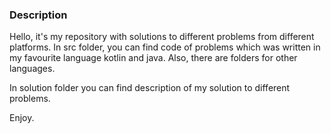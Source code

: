 ### Description

Hello, it's my repository with solutions to different problems from different platforms.
In src folder, you can find code of problems which was written in my favourite language kotlin and java. Also, there are folders for other languages.

In solution folder you can find description of my solution to different problems.

Enjoy.